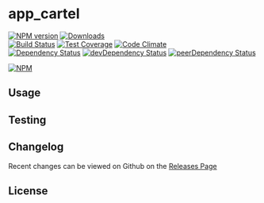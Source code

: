# app_cartel 
[![NPM version](https://badge.fury.io/js/app_cartel.svg)](http://badge.fury.io/js/app_cartel) [![Downloads](http://img.shields.io/npm/dm/app_cartel.svg)](http://badge.fury.io/js/app_cartel)   
[![Build Status](https://travis-ci.org//app_cartel.svg?branch=master)](https://travis-ci.org//app_cartel) [![Test Coverage](https://codeclimate.com/github//app_cartel/badges/coverage.svg)](https://codeclimate.com/github//app_cartel) [![Code Climate](https://codeclimate.com/github//app_cartel/badges/gpa.svg)](https://codeclimate.com/github//app_cartel)   
[![Dependency Status](https://david-dm.org//app_cartel.svg)](https://david-dm.org//app_cartel) [![devDependency Status](https://david-dm.org//app_cartel/dev-status.svg)](https://david-dm.org//app_cartel#info=devDependencies) [![peerDependency Status](https://david-dm.org//app_cartel/peer-status.svg)](https://david-dm.org//app_cartel#info=peerDependencies)    


> 

[![NPM](https://nodei.co/npm/app_cartel.png?downloads=true&downloadRank=true&stars=true)](https://nodei.co/npm/app_cartel)

## Usage


## Testing


## Changelog

Recent changes can be viewed on Github on the [Releases Page](https://github.com//app_cartel/releases)

## License


